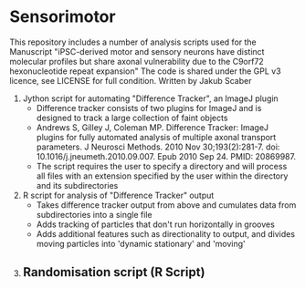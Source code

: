 # Sensorimotor 
This repository includes a number of analysis scripts used for the Manuscript "iPSC-derived motor and sensory neurons have distinct molecular profiles but share axonal vulnerability due to the C9orf72 hexonucleotide repeat expansion"
The code is shared under the GPL v3 licence, see LICENSE for full condition.
Written by Jakub Scaber

1. Jython script for automating "Difference Tracker", an ImageJ plugin
   - Difference tracker consists of two plugins for ImageJ and is designed to track a large collection of faint objects 
   - Andrews S, Gilley J, Coleman MP. Difference Tracker: ImageJ plugins for fully automated analysis of multiple axonal transport parameters. J Neurosci Methods. 2010 Nov 30;193(2):281-7. doi: 10.1016/j.jneumeth.2010.09.007. Epub 2010 Sep 24. PMID: 20869987.
   - The script requires the user to specify a directory and will process all files with an extension specified by the user within the directory and its subdirectories
2. R script for analysis of "Difference Tracker" output
   - Takes difference tracker output from above and cumulates data from subdirectories into a single file
   - Adds tracking of particles that don't run horizontally in grooves
   - Adds additional features such as directionality to output, and divides moving particles into 'dynamic stationary' and 'moving'
3. Randomisation script (R Script)
   -
